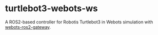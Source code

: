 # **turtlebot3-webots-ws**

A ROS2-based controller for Robotis Turtlebot3 in Webots simulation with [webots-ros2-gateway](https://github.com/dhonanhibatullah/webots-ros2-gateway).